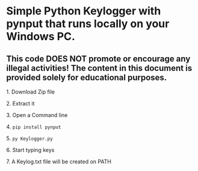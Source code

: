 <h1>Simple Python Keylogger with pynput that runs locally on your Windows PC.</h1>
<h2>This code DOES NOT promote or encourage any illegal activities! The content in this document is provided solely for educational purposes.</h2>
<p>1. Download Zip file</p>
<p>2. Extract it</p>
<p>3. Open a Command line</p>
<p>4. <code>pip install pynput</code></p>
<p>5. <code>py Keylogger.py</code></p>
<p>6. Start typing keys</p>
<p>7. A Keylog.txt file will be created on PATH</p>

